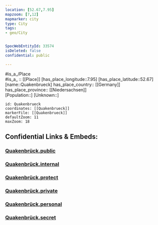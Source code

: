 ```yaml
---
location: [52.67,7.95] 
mapzoom: [7,12] 
mapmarker: city 
type: City
tags:
- geo/City


SpocWebEntityId: 33574
isDeleted: false
confidential: public

---
```

#is_a_/Place  
#is_a_ :: [[Place]] 
[has_place_longitude::7.95] 
[has_place_latitude::52.67] 
[name::Quakenbrueck] 
has_place_country:: [[Germany]]  
has_place_province:: [[Niedersachsen]]  
[Population::] 
[Unknown::] 


```leaflet
id: Quakenbrueck
coordinates: [[Quakenbrueck]] 
markerFile: [[Quakenbrueck]] 
defaultZoom: 11 
maxZoom: 18
```


## Confidential Links & Embeds: 

### [Quakenbrück.public](/_public/\Earth\Continent\Europe\Europe~Central\Germany\Germany~West\Niedersachsen\counties~Niedersachsen\Osnabrück\cities~Osnabrück\Artland\boroughs~ArtlandQuakenbrück.public.md) 

### [Quakenbrück.internal](/_internal/\Earth\Continent\Europe\Europe~Central\Germany\Germany~West\Niedersachsen\counties~Niedersachsen\Osnabrück\cities~Osnabrück\Artland\boroughs~ArtlandQuakenbrück.internal.md) 

### [Quakenbrück.protect](/_protect/\Earth\Continent\Europe\Europe~Central\Germany\Germany~West\Niedersachsen\counties~Niedersachsen\Osnabrück\cities~Osnabrück\Artland\boroughs~ArtlandQuakenbrück.protect.md) 

### [Quakenbrück.private](/_private/\Earth\Continent\Europe\Europe~Central\Germany\Germany~West\Niedersachsen\counties~Niedersachsen\Osnabrück\cities~Osnabrück\Artland\boroughs~ArtlandQuakenbrück.private.md) 

### [Quakenbrück.personal](/_personal/\Earth\Continent\Europe\Europe~Central\Germany\Germany~West\Niedersachsen\counties~Niedersachsen\Osnabrück\cities~Osnabrück\Artland\boroughs~ArtlandQuakenbrück.personal.md) 

### [Quakenbrück.secret](/_secret/\Earth\Continent\Europe\Europe~Central\Germany\Germany~West\Niedersachsen\counties~Niedersachsen\Osnabrück\cities~Osnabrück\Artland\boroughs~ArtlandQuakenbrück.secret.md)

